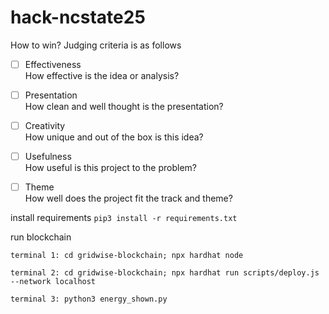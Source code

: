 # hack-ncstate25

How to win? Judging criteria is as follows

- [ ] Effectiveness <br>
How effective is the idea or analysis?

- [ ] Presentation <br>
How clean and well thought is the presentation?

- [ ] Creativity <br>
How unique and out of the box is this idea?

- [ ] Usefulness <br>
How useful is this project to the problem?

- [ ] Theme <br>
How well does the project fit the track and theme?

install requirements `pip3 install -r requirements.txt`

run blockchain 

`terminal 1: cd gridwise-blockchain; npx hardhat node`

`terminal 2: cd gridwise-blockchain; npx hardhat run scripts/deploy.js --network localhost`

`terminal 3: python3 energy_shown.py`


